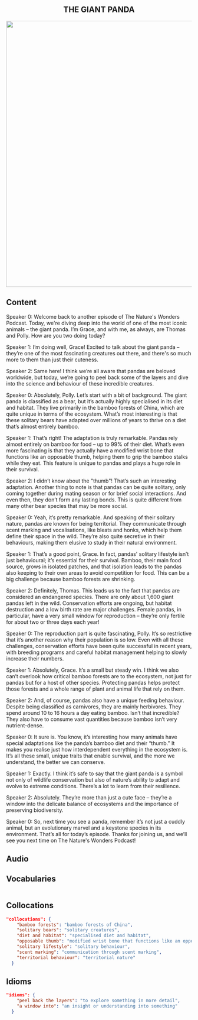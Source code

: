 <h2 align='center'>
THE GIANT PANDA
</h2>

<div align='center'>
<img src='https://img.pikbest.com/png-images/20250325/hand-drawn-cartoon-panda-bear-and-bamboo-illustration-on-white-background_11627069.png!w700wp' width=720px>
</div>

## Content

Speaker 0: Welcome back to another episode of The Nature's Wonders Podcast. Today, we're diving deep into the world of one of the most iconic animals – the giant panda. I’m Grace, and with me, as always, are Thomas and Polly. How are you two doing today?

Speaker 1: I’m doing well, Grace! Excited to talk about the giant panda – they’re one of the most fascinating creatures out there, and there's so much more to them than just their cuteness.

Speaker 2: Same here! I think we’re all aware that pandas are beloved worldwide, but today, we’re going to peel back some of the layers and dive into the science and behaviour of these incredible creatures.

Speaker 0: Absolutely, Polly. Let’s start with a bit of background. The giant panda is classified as a bear, but it’s actually highly specialised in its diet and habitat. They live primarily in the bamboo forests of China, which are quite unique in terms of the ecosystem. What’s most interesting is that these solitary bears have adapted over millions of years to thrive on a diet that’s almost entirely bamboo.

Speaker 1: That’s right! The adaptation is truly remarkable. Pandas rely almost entirely on bamboo for food – up to 99% of their diet. What’s even more fascinating is that they actually have a modified wrist bone that functions like an opposable thumb, helping them to grip the bamboo stalks while they eat. This feature is unique to pandas and plays a huge role in their survival.

Speaker 2: I didn’t know about the "thumb"! That’s such an interesting adaptation. Another thing to note is that pandas can be quite solitary, only coming together during mating season or for brief social interactions. And even then, they don’t form any lasting bonds. This is quite different from many other bear species that may be more social.

Speaker 0: Yeah, it’s pretty remarkable. And speaking of their solitary nature, pandas are known for being territorial. They communicate through scent marking and vocalisations, like bleats and honks, which help them define their space in the wild. They’re also quite secretive in their behaviours, making them elusive to study in their natural environment.

Speaker 1: That’s a good point, Grace. In fact, pandas' solitary lifestyle isn’t just behavioural; it’s essential for their survival. Bamboo, their main food source, grows in isolated patches, and that isolation leads to the pandas also keeping to their own areas to avoid competition for food. This can be a big challenge because bamboo forests are shrinking.

Speaker 2: Definitely, Thomas. This leads us to the fact that pandas are considered an endangered species. There are only about 1,600 giant pandas left in the wild. Conservation efforts are ongoing, but habitat destruction and a low birth rate are major challenges. Female pandas, in particular, have a very small window for reproduction – they’re only fertile for about two or three days each year!

Speaker 0: The reproduction part is quite fascinating, Polly. It’s so restrictive that it’s another reason why their population is so low. Even with all these challenges, conservation efforts have been quite successful in recent years, with breeding programs and careful habitat management helping to slowly increase their numbers.

Speaker 1: Absolutely, Grace. It’s a small but steady win. I think we also can’t overlook how critical bamboo forests are to the ecosystem, not just for pandas but for a host of other species. Protecting pandas helps protect those forests and a whole range of plant and animal life that rely on them.

Speaker 2: And, of course, pandas also have a unique feeding behaviour. Despite being classified as carnivores, they are mainly herbivores. They spend around 10 to 16 hours a day eating bamboo. Isn’t that incredible? They also have to consume vast quantities because bamboo isn’t very nutrient-dense.

Speaker 0: It sure is. You know, it’s interesting how many animals have special adaptations like the panda’s bamboo diet and their “thumb.” It makes you realise just how interdependent everything in the ecosystem is. It’s all these small, unique traits that enable survival, and the more we understand, the better we can conserve.

Speaker 1: Exactly. I think it’s safe to say that the giant panda is a symbol not only of wildlife conservation but also of nature’s ability to adapt and evolve to extreme conditions. There’s a lot to learn from their resilience.

Speaker 2: Absolutely. They’re more than just a cute face – they’re a window into the delicate balance of ecosystems and the importance of preserving biodiversity.

Speaker 0: So, next time you see a panda, remember it’s not just a cuddly animal, but an evolutionary marvel and a keystone species in its environment. That’s all for today’s episode. Thanks for joining us, and we’ll see you next time on The Nature's Wonders Podcast!

## Audio


<div align='center'>



</div>


## Vocabularies

```json
```

## Collocations

```json
"collocations": {
    "bamboo forests": "bamboo forests of China",
    "solitary bears": "solitary creatures",
    "diet and habitat": "specialised diet and habitat",
    "opposable thumb": "modified wrist bone that functions like an opposable thumb",
    "solitary lifestyle": "solitary behaviour",
    "scent marking": "communication through scent marking",
    "territorial behaviour": "territorial nature"
  }
```


## Idioms

```json
"idioms": {
    "peel back the layers": "to explore something in more detail",
    "a window into": "an insight or understanding into something"
  }
```